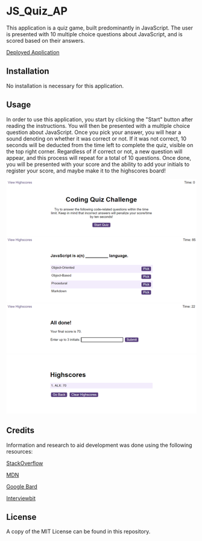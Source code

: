 # JS_Quiz_AP

This application is a quiz game, built predominantly in JavaScript. The user is presented with 10 multiple choice questions about JavaScript, and is scored based on their answers.

​[Deployed Application](https://lxpap.github.io/JS_Quiz_AP)

## Installation

No installation is necessary for this application.

## Usage

In order to use this application, you start by clicking the "Start" button after reading the instructions. You will then be presented with a multiple choice question about JavaScript. Once you pick your answer, you will hear a sound denoting on whether it was correct or not. If it was not correct, 10 seconds will be deducted from the time left to complete the quiz, visible on the top right corner. Regardless of if correct or not, a new question will appear, and this process will repeat for a total of 10 questions. Once done, you will be presented with your score and the ability to add your initials to register your score, and maybe make it to the highscores board!

   
![Landing Page](./assets/screenshots/jsquiz1.PNG)
![Question Page](./assets/screenshots/jsquiz2.PNG)
![Score Page](./assets/screenshots/jsquiz3.PNG)
![Highscores Page](./assets/screenshots/jsquiz4.PNG)
   

## Credits

Information and research to aid development was done using the following resources:

[StackOverflow](https://stackoverflow.com/)

[MDN](https://developer.mozilla.org/en-US/)

[Google Bard](https://bard.google.com/)

[Interviewbit](https://www.interviewbit.com/javascript-mcq/)


## License

A copy of the MIT License can be found in this repository.
